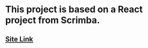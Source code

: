 # This project is based on a React project from Scrimba. 

## [Site Link](https://dashaunn-airbnb-landing-page.netlify.app)